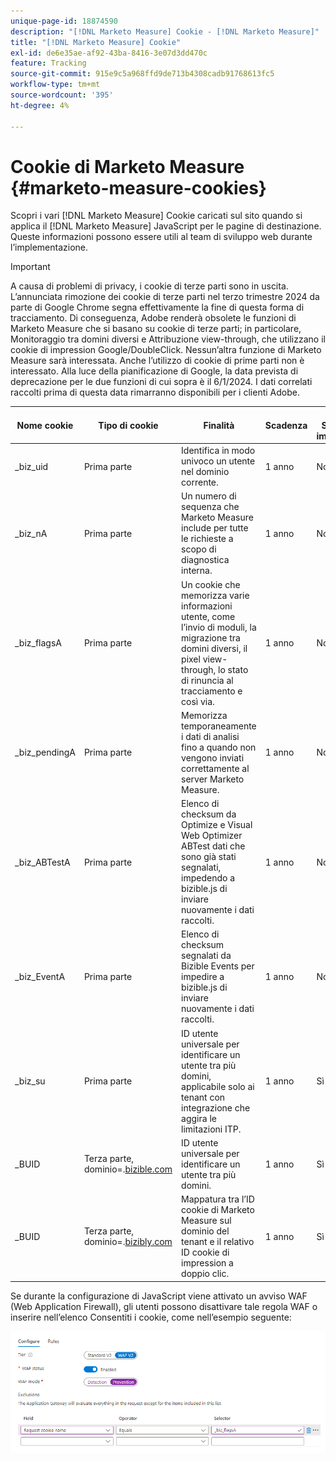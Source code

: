 ```yaml
---
unique-page-id: 18874590
description: "[!DNL Marketo Measure] Cookie - [!DNL Marketo Measure]"
title: "[!DNL Marketo Measure] Cookie"
exl-id: de6e35ae-af92-43ba-8416-3e07d3dd470c
feature: Tracking
source-git-commit: 915e9c5a968ffd9de713b4308cadb91768613fc5
workflow-type: tm+mt
source-wordcount: '395'
ht-degree: 4%

---
```


# Cookie di Marketo Measure {#marketo-measure-cookies}

Scopri i vari [!DNL Marketo Measure] Cookie caricati sul sito quando si applica il [!DNL Marketo Measure] JavaScript per le pagine di destinazione. Queste informazioni possono essere utili al team di sviluppo web durante l’implementazione.

>[!IMPORTANT]
>
>A causa di problemi di privacy, i cookie di terze parti sono in uscita. L’annunciata rimozione dei cookie di terze parti nel terzo trimestre 2024 da parte di Google Chrome segna effettivamente la fine di questa forma di tracciamento. Di conseguenza, Adobe renderà obsolete le funzioni di Marketo Measure che si basano su cookie di terze parti; in particolare, Monitoraggio tra domini diversi e Attribuzione view-through, che utilizzano il cookie di impression Google/DoubleClick. Nessun’altra funzione di Marketo Measure sarà interessata. Anche l’utilizzo di cookie di prime parti non è interessato. Alla luce della pianificazione di Google, la data prevista di deprecazione per le due funzioni di cui sopra è il 6/1/2024. I dati correlati raccolti prima di questa data rimarranno disponibili per i clienti Adobe.

<table>
<thead>
  <tr>
    <th>Nome cookie</th>
    <th>Tipo di cookie</th>
    <th>Finalità</th>
    <th>Scadenza</th>
    <th>Il flag Secure è impostato?<br></th>
    <th>Il flag Solo HTTP è impostato?</th>
    <th>Impostazione cookie</th>
  </tr>
</thead>
<tbody>
  <tr>
    <td>_biz_uid</td>
    <td>Prima parte</td>
    <td>Identifica in modo univoco un utente nel dominio corrente.</td>
    <td>1 anno</td>
    <td>No</td>
    <td>No</td>
    <td>bizible.js</td>
  </tr>
  <tr>
    <td>_biz_nA</td>
    <td>Prima parte</td>
    <td>Un numero di sequenza che Marketo Measure include per tutte le richieste a scopo di diagnostica interna.</td>
    <td>1 anno</td>
    <td>No</td>
    <td>No</td>
    <td>bizible.js</td>
  </tr>
  <tr>
    <td>_biz_flagsA</td>
    <td>Prima parte</td>
    <td>Un cookie che memorizza varie informazioni utente, come l’invio di moduli, la migrazione tra domini diversi, il pixel view-through, lo stato di rinuncia al tracciamento e così via.</td>
    <td>1 anno</td>
    <td>No</td>
    <td>No</td>
    <td>bizible.js</td>
  </tr>
  <tr>
    <td>_biz_pendingA</td>
    <td>Prima parte</td>
    <td>Memorizza temporaneamente i dati di analisi fino a quando non vengono inviati correttamente al server Marketo Measure.</td>
    <td>1 anno</td>
    <td>No</td>
    <td>No</td>
    <td>bizible.js</td>
  </tr>
  <tr>
    <td>_biz_ABTestA</td>
    <td>Prima parte</td>
    <td>Elenco di checksum da Optimize e Visual Web Optimizer ABTest dati che sono già stati segnalati, impedendo a bizible.js di inviare nuovamente i dati raccolti.</td>
    <td>1 anno</td>
    <td>No</td>
    <td>No</td>
    <td>bizible.js</td>
  </tr>
  <tr>
    <td>_biz_EventA</td>
    <td>Prima parte</td>
    <td>Elenco di checksum segnalati da Bizible Events per impedire a bizible.js di inviare nuovamente i dati raccolti.</td>
    <td>1 anno</td>
    <td>No</td>
    <td>No</td>
    <td>bizible.js</td>
  </tr>
  <tr>
    <td>_biz_su</td>
    <td>Prima parte</td>
    <td>ID utente universale per identificare un utente tra più domini, applicabile solo ai tenant con integrazione che aggira le limitazioni ITP.</td>
    <td>1 anno</td>
    <td>Sì</td>
    <td>No</td>
    <td>Edgecast</td>
  </tr>
  <tr>
    <td>_BUID</td>
    <td>Terza parte, dominio=.<a href="http://bizible.com/">bizible.com</a></td>
    <td>ID utente universale per identificare un utente tra più domini.</td>
    <td>1 anno</td>
    <td>Sì</td>
    <td>No</td>
    <td>Edgecast</td>
  </tr>
  <tr>
    <td>_BUID</td>
    <td>Terza parte, dominio=.<a href="http://bizibly.com/">bizibly.com</a></td>
    <td>Mappatura tra l’ID cookie di Marketo Measure sul dominio del tenant e il relativo ID cookie di impression a doppio clic.</td>
    <td>1 anno</td>
    <td>Sì</td>
    <td>No</td>
    <td>Edgecast</td>
  </tr>
</tbody>
</table>

Se durante la configurazione di JavaScript viene attivato un avviso WAF (Web Application Firewall), gli utenti possono disattivare tale regola WAF o inserire nell’elenco Consentiti i cookie, come nell’esempio seguente:

![](assets/marketo-measure-cookies-1.png)
